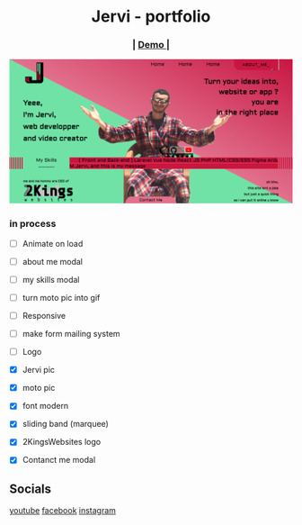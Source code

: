 <h1 align="center">Jervi - portfolio</h1>

<div align="center">
  <h3>
    <span> | </span>
    <a href="https://jervi.netlify.app/">
      Demo
    </a>
    <span> | </span>
  </h3>
</div>

<img src="./img/screenshot.png">


### in process

- [ ] Animate on load
- [ ] about me modal
- [ ] my skills modal
- [ ] turn moto pic into gif
- [ ] Responsive
- [ ] make form mailing system


- [ ] Logo
- [x] Jervi pic
- [x] moto pic
- [x] font modern
- [x] sliding band (marquee)
- [x] 2KingsWebsites logo
- [x] Contanct me modal


## Socials

[youtube](https://www.youtube.com/channel/UCD-YOxxLv5yGhcerkZLGZgg)
[facebook](https://www.youtube.com/channel/UCD-YOxxLv5yGhcerkZLGZgg)
[instagram](https://www.instagram.com/gacem_humen/)








